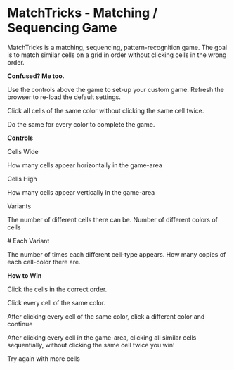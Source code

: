 # MatchTricks - Matching / Sequencing Game
MatchTricks is a matching, sequencing, pattern-recognition game. The goal is to match similar cells on a grid in order without clicking cells in the wrong order.

**Confused? Me too.**

Use the controls above the game to set-up your custom game. Refresh the browser to re-load the default settings.

Click all cells of the same color without clicking the same cell twice.

Do the same for every color to complete the game.

**Controls**

Cells Wide

How many cells appear horizontally in the game-area

Cells High

How many cells appear vertically in the game-area

Variants

The number of different cells there can be. Number of different colors of cells

\# Each Variant

The number of times each different cell-type appears. How many copies of each cell-color there are.

**How to Win**

Click the cells in the correct order.

Click every cell of the same color.

After clicking every cell of the same color, click a different color and continue

After clicking every cell in the game-area, clicking all similar cells sequentially, without clicking the same cell twice you win!

Try again with more cells
